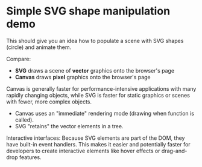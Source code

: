 # Simple SVG shape manipulation demo

This should give you an idea how to populate a scene with SVG shapes (circle) and animate them.

Compare:
- **SVG** draws a scene of **vector** graphics onto the browser's page
- **Canvas** draws **pixel** graphics onto the browser's page

Canvas is generally faster for performance-intensive applications with many rapidly changing objects, while SVG is faster for static graphics or scenes with fewer, more complex objects.

- Canvas uses an "immediate" rendering mode (drawing when function is called).
- SVG "retains" the vector elements in a tree.

Interactive interfaces: Because SVG elements are part of the DOM, they have built-in event handlers. This makes it easier and potentially faster for developers to create interactive elements like hover effects or drag-and-drop features. 

